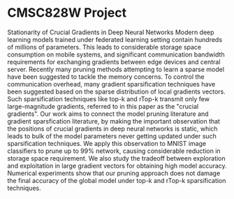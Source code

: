 # CMSC828W Project
Stationarity of Crucial Gradients in Deep Neural Networks
Modern deep learning models trained under federated learning setting contain hundreds of millions of parameters. This leads to considerable storage space consumption on mobile systems, and  significant communication bandwidth requirements for exchanging gradients between edge devices and central server. Recently many pruning methods attempting to learn a sparse model have been suggested to tackle the memory concerns. To control the communication overhead, many gradient sparsification techniques have been suggested based on the sparse distribution of local gradients vectors. Such sparsification techniques like top-k and rTop-k transmit only few large-magnitude gradients, referred to in this paper as the "crucial gradients". Our work aims to connect the model pruning literature and gradient sparsfication literature, by making the important observation that the positions of crucial gradients in deep neural networks is static, which leads to bulk of the model parameters never getting updated under such sparsification techniques. We apply this observation to MNIST image classifiers to prune up to 99\% network, causing considerable reduction in storage space requirement. We also study the tradeoff between exploration and  exploitation in large gradient vectors for obtaining high model accuracy. Numerical experiments show that our pruning approach does not damage the final accuracy of the global model under top-k and rTop-k sparsification techniques.
